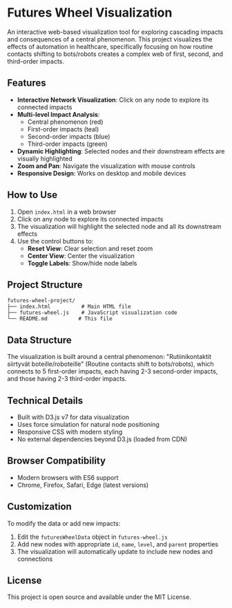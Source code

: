 # Futures Wheel Visualization

An interactive web-based visualization tool for exploring cascading impacts and consequences of a central phenomenon. This project visualizes the effects of automation in healthcare, specifically focusing on how routine contacts shifting to bots/robots creates a complex web of first, second, and third-order impacts.

## Features

- **Interactive Network Visualization**: Click on any node to explore its connected impacts
- **Multi-level Impact Analysis**: 
  - Central phenomenon (red)
  - First-order impacts (teal) 
  - Second-order impacts (blue)
  - Third-order impacts (green)
- **Dynamic Highlighting**: Selected nodes and their downstream effects are visually highlighted
- **Zoom and Pan**: Navigate the visualization with mouse controls
- **Responsive Design**: Works on desktop and mobile devices

## How to Use

1. Open `index.html` in a web browser
2. Click on any node to explore its connected impacts
3. The visualization will highlight the selected node and all its downstream effects
4. Use the control buttons to:
   - **Reset View**: Clear selection and reset zoom
   - **Center View**: Center the visualization
   - **Toggle Labels**: Show/hide node labels

## Project Structure

```
futures-wheel-project/
├── index.html          # Main HTML file
├── futures-wheel.js    # JavaScript visualization code
└── README.md          # This file
```

## Data Structure

The visualization is built around a central phenomenon: "Rutiinikontaktit siirtyvät boteille/roboteille" (Routine contacts shift to bots/robots), which connects to 5 first-order impacts, each having 2-3 second-order impacts, and those having 2-3 third-order impacts.

## Technical Details

- Built with D3.js v7 for data visualization
- Uses force simulation for natural node positioning
- Responsive CSS with modern styling
- No external dependencies beyond D3.js (loaded from CDN)

## Browser Compatibility

- Modern browsers with ES6 support
- Chrome, Firefox, Safari, Edge (latest versions)

## Customization

To modify the data or add new impacts:

1. Edit the `futuresWheelData` object in `futures-wheel.js`
2. Add new nodes with appropriate `id`, `name`, `level`, and `parent` properties
3. The visualization will automatically update to include new nodes and connections

## License

This project is open source and available under the MIT License.
